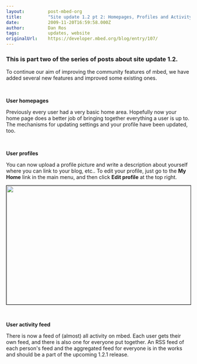 ```yaml
---
layout:         post-mbed-org
title:          "Site update 1.2 pt 2: Homepages, Profiles and Activity"
date:           2009-11-20T16:59:58.000Z
author:         Dan Ros
tags:           updates, website
originalUrl:    https://developer.mbed.org/blog/entry/107/
---
```


<h3>This is part two of the series of posts about site update 1.2.</h3> 
<p>To continue our aim of improving the community features of mbed, we have
  added several new features and improved some existing ones.</p>
<p>&#xA0;</p>
<p><strong>User homepages</strong>
</p>
<p><strong><span style="font-weight: normal;">Previously every user had a very basic home area. Hopefully now your home page does a better job of bringing together everything a user is up to. The mechanisms for updating settings and your profile have been updated, too.</span></strong>
</p>
<p>&#xA0;</p>
<p><strong>User profiles</strong>
</p>
<p>You can now upload a profile picture and write a description about yourself
  where you can link to your blog, etc.. To edit your profile, just go to
  the <strong>My Home</strong> link in the main menu, and then click <strong>Edit profile</strong> at
  the top right.</p>
<p>
  <img alt="" height="325" src="http://mbed.org/media/uploads/dan/intro-editprofile.png"
  style="border: 1px solid black;" width="804">
</p>
<p>&#xA0;</p>
<p><strong>User activity feed</strong>
</p>
<p>There is now a feed of (almost) all activity on mbed. Each user gets their
  own feed, and there is also one for everyone put together. An RSS feed
  of each person&apos;s feed and the aggregated feed for everyone is in the
  works and should be a part of the upcoming 1.2.1 release.</p>
